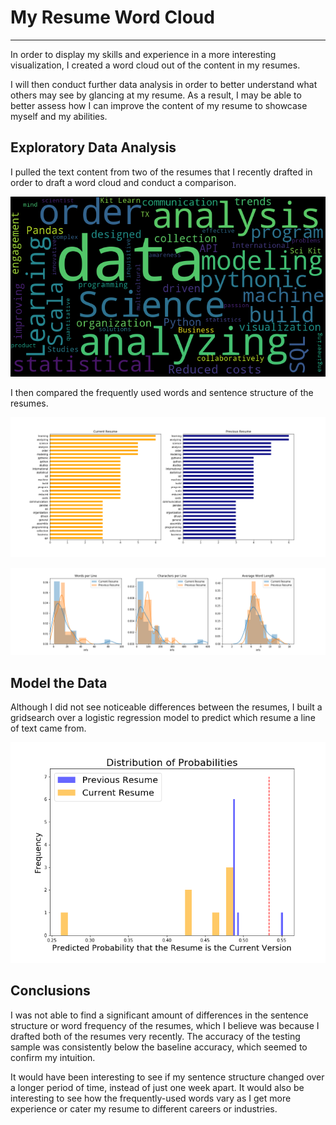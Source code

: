 # My Resume Word Cloud
___

In order to display my skills and experience in a more interesting visualization, I created a word cloud out of the content in my resumes.

I will then conduct further data analysis in order to better understand what others may see by glancing at my resume. As a result, I may be able to better assess how I can improve the content of my resume to showcase myself and my abilities.


## Exploratory Data Analysis

I pulled the text content from two of the resumes that I recently drafted in order to draft a word cloud and conduct a comparison.

![resume-word-cloud-image](images/resume_wordcloud.png)

I then compared the frequently used words and sentence structure of the resumes.

![Bar-Chart-of-Word-Frequencies-by-Resume-using-Stopwords](images/word-frequency-comparison.png)

![Seaborn-distplot-of-Word-and-Character-and-Line-Lengths-by-Resume](images/words-by-line-comparison.png)


## Model the Data

Although I did not see noticeable differences between the resumes, I built a gridsearch over a logistic regression model to predict which resume a line of text came from.

![Histogram-comparing-probabilities-for-predicting-the-resume-origin](images/pred_proba-comparison-hist.png)


## Conclusions

I was not able to find a significant amount of differences in the sentence structure or word frequency of the resumes, which I believe was because I drafted both of the resumes very recently. The accuracy of the testing sample was consistently below the baseline accuracy, which seemed to confirm my intuition.

It would have been interesting to see if my sentence structure changed over a longer period of time, instead of just one week apart. It would also be interesting to see how the frequently-used words vary as I get more experience or cater my resume to different careers or industries.
